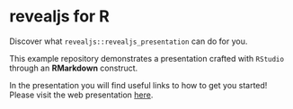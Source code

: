 # revealjs for R
Discover what `revealjs::revealjs_presentation` can do for you.

This example repository demonstrates a presentation crafted with `RStudio` through an **RMarkdown** construct.

In the presentation you will find useful links to how to get you started! Please visit the web presentation [here](https://sdeboudt.github.io/revealjs/Revealjs.html).
